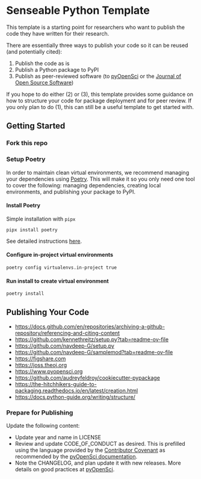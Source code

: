 # Senseable Python Template

This template is a starting point for researchers who want to publish the code they have written for their research. 

There are essentially three ways to publish your code so it can be reused (and potentially cited):

1. Publish the code as is
2. Publish a Python package to PyPI
3. Publish as peer-reviewed software (to [pyOpenSci](https://www.pyopensci.org) or the [Journal of Open Source Software](https://joss.theoj.org))

If you hope to do either (2) or (3), this template provides some guidance on how to structure your code for package deployment and for peer review. If you only plan to do (1), this can still be a useful template to get started with.

## Getting Started

### Fork this repo

### Setup Poetry

In order to maintain clean virtual environments, we recommend managing your dependencies using [Poetry](https://python-poetry.org). This will make it so you only need one tool to cover the following: managing dependencies, creating local environments, and publishing your package to PyPI.

#### Install Poetry 

Simple installation with `pipx`
```
pipx install poetry
```

See detailed instructions [here](https://python-poetry.org/docs/#installation).

#### Configure in-project virtual environments
```
poetry config virtualenvs.in-project true
```

#### Run install to create virtual environment
```
poetry install
```


## Publishing Your Code
* https://docs.github.com/en/repositories/archiving-a-github-repository/referencing-and-citing-content
* https://github.com/kennethreitz/setup.py?tab=readme-ov-file
* https://github.com/navdeep-G/setup.py
* https://github.com/navdeep-G/samplemod?tab=readme-ov-file
* https://figshare.com
* https://joss.theoj.org
* https://www.pyopensci.org
* https://github.com/audreyfeldroy/cookiecutter-pypackage
* https://the-hitchhikers-guide-to-packaging.readthedocs.io/en/latest/creation.html
* https://docs.python-guide.org/writing/structure/

### Prepare for Publishing

Update the following content:
* Update year and name in LICENSE
* Review and update CODE_OF_CONDUCT as desired. This is prefilled using the language provided by the [Contributor Covenant](https://www.contributor-covenant.org/version/2/1/code_of_conduct/) as recommended by the [pyOpenSci documentation](https://www.pyopensci.org/python-package-guide/documentation/repository-files/code-of-conduct-file.html#why-you-need-a-code-of-conduct).
* Note the CHANGELOG, and plan update it with new releases. More details on good practices at [pyOpenSci](https://www.pyopensci.org/python-package-guide/documentation/repository-files/changelog-file.html#what-does-it-look-like).
